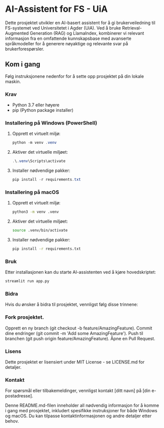 # AI-Assistent for FS - UiA

Dette prosjektet utvikler en AI-basert assistent for å gi brukerveiledning til FS-systemet ved Universitetet i Agder (UiA). Ved å bruke Retrieval-Augmented Generation (RAG) og LlamaIndex, kombinerer vi relevant informasjon fra en omfattende kunnskapsbase med avanserte språkmodeller for å generere nøyaktige og relevante svar på brukerforespørsler.

## Kom i gang

Følg instruksjonene nedenfor for å sette opp prosjektet på din lokale maskin.

### Krav

- Python 3.7 eller høyere
- pip (Python package installer)

### Installering på Windows (PowerShell)

1. Opprett et virtuelt miljø:
    ```powershell
    python -m venv .venv
    ```

2. Aktiver det virtuelle miljøet:
    ```powershell
    .\.venv\Scripts\activate
    ```

3. Installer nødvendige pakker:
    ```powershell
    pip install -r requirements.txt
    ```

### Installering på macOS

1. Opprett et virtuelt miljø:
    ```bash
    python3 -m venv .venv
    ```

2. Aktiver det virtuelle miljøet:
    ```bash
    source .venv/bin/activate
    ```

3. Installer nødvendige pakker:
    ```bash
    pip install -r requirements.txt
    ```

### Bruk

Etter installasjonen kan du starte AI-assistenten ved å kjøre hovedskriptet:

```bash
streamlit run app.py
```

### Bidra
Hvis du ønsker å bidra til prosjektet, vennligst følg disse trinnene:

### Fork prosjektet.
Opprett en ny branch (git checkout -b feature/AmazingFeature).
Commit dine endringer (git commit -m 'Add some AmazingFeature').
Push til branchen (git push origin feature/AmazingFeature).
Åpne en Pull Request.

### Lisens
Dette prosjektet er lisensiert under MIT License - se LICENSE.md for detaljer.

### Kontakt
For spørsmål eller tilbakemeldinger, vennligst kontakt [ditt navn] på [din e-postadresse].


Denne README.md-filen inneholder all nødvendig informasjon for å komme i gang med prosjektet, inkludert spesifikke instruksjoner for både Windows og macOS. Du kan tilpasse kontaktinformasjonen og andre detaljer etter behov.
